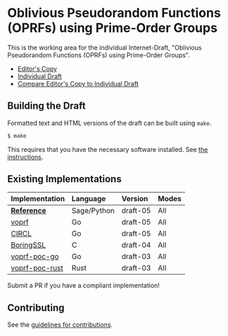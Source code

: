 # Oblivious Pseudorandom Functions (OPRFs) using Prime-Order Groups

This is the working area for the individual Internet-Draft, "Oblivious Pseudorandom Functions (OPRFs) using Prime-Order Groups".

* [Editor's Copy](https://cfrg.github.io/draft-irtf-cfrg-voprf/#go.draft-irtf-cfrg-voprf.html)
* [Individual Draft](https://tools.ietf.org/html/draft-irtf-cfrg-voprf)
* [Compare Editor's Copy to Individual Draft](https://cfrg.github.io/draft-irtf-cfrg-voprf/#go.draft-irtf-cfrg-voprf.diff)

## Building the Draft

Formatted text and HTML versions of the draft can be built using `make`.

```sh
$ make
```

This requires that you have the necessary software installed.  See
[the instructions](https://github.com/martinthomson/i-d-template/blob/master/doc/SETUP.md).

## Existing Implementations

| Implementation                                                            | Language | Version  | Modes  |
| ------------------------------------------------------------------------- |:---------|:---------|:-------|
| [**Reference**](https://github.com/cfrg/draft-irtf-cfrg-voprf/tree/master/poc)        | Sage/Python | draft-05 | All |
| [voprf](https://github.com/bytemare/voprf/)                               | Go       | draft-05 | All    |
| [CIRCL](https://github.com/cloudflare/circl/)                             | Go       | draft-05 | All    |
| [BoringSSL](https://boringssl.googlesource.com/boringssl/+/refs/heads/master/crypto/trust_token/) | C       | draft-04 | All    |
| [voprf-poc-go](https://github.com/alxdavids/voprf-poc/tree/master/go)     | Go       | draft-03 | All    |
| [voprf-poc-rust](https://github.com/alxdavids/voprf-poc/tree/master/rust) | Rust     | draft-03 | All    |

Submit a PR if you have a compliant implementation!

## Contributing

See the
[guidelines for contributions](https://github.com/cfrg/draft-irtf-cfrg-voprf/blob/master/CONTRIBUTING.md).
